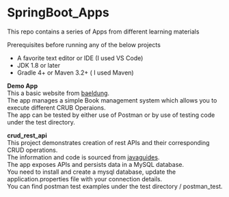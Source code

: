 # SpringBoot_Apps

This repo contains a series of Apps from different learning materials

Prerequisites before running any of the below projects
* A favorite text editor or IDE (I used VS Code)
* JDK 1.8 or later
* Gradle 4+ or Maven 3.2+ ( I used Maven)

**Demo App**<br />
This a basic website from [baeldung](https://www.baeldung.com/spring-boot-start).<br />
The app manages a simple Book management system which allows you to execute different CRUB Operaions.<br />
The app can be tested by either use of Postman or by use of testing code under the test directory.<br />

**crud_rest_api**<br />
This project demonstrates creation of rest APIs and their corresponding CRUD operations.<br />
The information and code is sourced from  [javaguides](https://www.javaguides.net/2021/10/spring-boot-crud-rest-api-project-using-IntelliJ-IDEA.html).<br />
The app exposes APIs and persists data in a MySQL database.<br />
You need to install and create a mysql database, update the application.properties file with your connection details.<br />
You can find postman test examples under the test directory / postman_test.<br />

